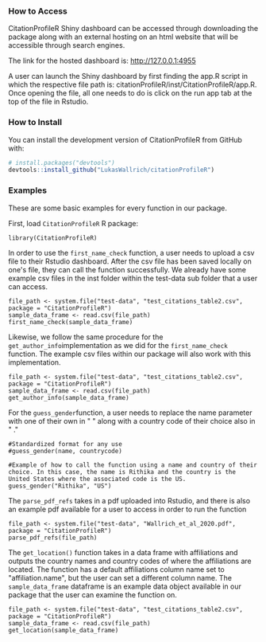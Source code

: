 ### How to Access

CitationProfileR Shiny dashboard can be accessed through downloading the package along with an external hosting on an html website that will be accessible through search engines.

The link for the hosted dashboard is: http://127.0.0.1:4955

A user can launch the Shiny dashboard by first finding the app.R script in which the respective file path is: citationProfileR/inst/CitationProfileR/app.R. Once opening the file, all one needs to do is click on the run app tab at the top of the file in Rstudio.


### How to Install

You can install the development version of CitationProfileR from GitHub with:
``` r
# install.packages("devtools")
devtools::install_github("LukasWallrich/citationProfileR")
```


### Examples

These are some basic examples for every function in our package. 

First, load `CitationProfileR` R package:

```{r}
library(CitationProfileR)
```

In order to use the `first_name_check` function, a user needs to upload a csv file to their Rstudio dashboard. After the csv file has been saved locally on one's file, they can call the function successfully. We already have some example csv files in the inst folder within the test-data sub folder that a user can access.

```{r}
file_path <- system.file("test-data", "test_citations_table2.csv", package = "CitationProfileR")
sample_data_frame <- read.csv(file_path)
first_name_check(sample_data_frame)
```

Likewise, we follow the same procedure for the `get_author_info`implementation as we did for the `first_name_check` function. The example csv files within our package will also work with this implementation.

```{r}
file_path <- system.file("test-data", "test_citations_table2.csv", package = "CitationProfileR")
sample_data_frame <- read.csv(file_path)
get_author_info(sample_data_frame)
```

For the `guess_gender`function, a user needs to replace the name parameter with one of their own in " " along with a country code of their choice also in " ." 

```{r}
#Standardized format for any use
#guess_gender(name, countrycode)

#Example of how to call the function using a name and country of their choice. In this case, the name is Rithika and the country is the United States where the associated code is the US.
guess_gender("Rithika", "US")
```

The `parse_pdf_refs` takes in a pdf uploaded into Rstudio, and there is also an example pdf available for a user to access in order to run the function

```{r}
file_path <- system.file("test-data", "Wallrich_et_al_2020.pdf", package = "CitationProfileR")
parse_pdf_refs(file_path)
```

The `get_location()` function takes in a data frame with affiliations and outputs the country names and country codes of where the affiliations are located. The function has a default affiliations column name set to "affiliation.name", but the user can set a different column name. The `sample_data_frame` dataframe is an example data object available in our package that the user can examine the function on.

```{r}
file_path <- system.file("test-data", "test_citations_table2.csv", package = "CitationProfileR")
sample_data_frame <- read.csv(file_path)
get_location(sample_data_frame)
```

